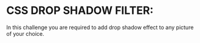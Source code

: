 # CSS DROP SHADOW FILTER:
In this challenge you are required to add drop shadow effect to any picture of your choice.
